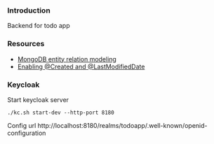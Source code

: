 ### Introduction
Backend for todo app

### Resources
- [MongoDB entity relation modeling](https://spring.io/blog/2021/11/29/spring-data-mongodb-relation-modelling)
- [Enabling @Created and @LastModifiedDate](https://bootify.io/mongodb/created-and-last-modified-date-in-spring-data-mongodb.html)

### Keycloak

Start keycloak server
```shell
./kc.sh start-dev --http-port 8180
```

Config url
http://localhost:8180/realms/todoapp/.well-known/openid-configuration